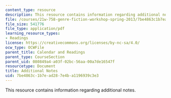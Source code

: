 ```yaml
---
content_type: resource
description: This resource contains information regarding additional notes.
file: /courses/21w-758-genre-fiction-workshop-spring-2013/7be4863c1b7ead287e4ba1196939c3e3_MIT21W_758S13_Add_Notes.pdf
file_size: 541776
file_type: application/pdf
learning_resource_types:
- Readings
license: https://creativecommons.org/licenses/by-nc-sa/4.0/
ocw_type: OCWFile
parent_title: Calendar and Readings
parent_type: CourseSection
parent_uid: 080849a4-a03f-02bc-56aa-00a7de16547f
resourcetype: Document
title: Additional Notes
uid: 7be4863c-1b7e-ad28-7e4b-a1196939c3e3
---
```

This resource contains information regarding additional notes.